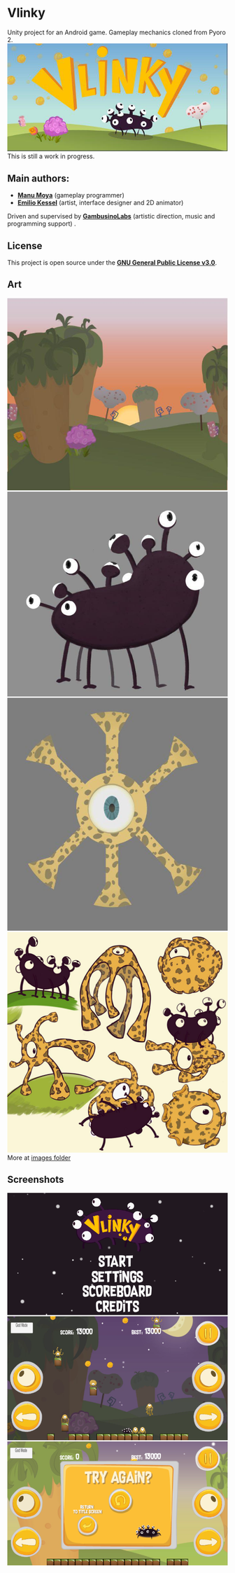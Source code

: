 # Vlinky
Unity project for an Android game. Gameplay mechanics cloned from Pyoro 2.
![Game banner](Images/banner-1.jpg)
This is still a work in progress.

## Main authors:
- **[Manu Moya](https://github.com/Moya1407)** (gameplay programmer)
- **[Emilio Kessel](https://www.instagram.com/ekesselm/)** (artist, interface designer and 2D animator)

Driven and supervised by **[GambusinoLabs](gambusinolabs.com)** (artistic direction, music and programming support) .

## License
This project is open source under the **[GNU General Public License v3.0](LICENSE)**.

## Art
![Background landscape](Images/background-2.jpg)
![Vlinky character](Images/vlinky.jpg)
![Din character](Images/din.jpg)
![Characters Both](Images/characters.jpg)
More at [images folder](Images/)


## Screenshots
![Screenshot title](Images/screenshot-0.png)
![Screenshot gameplay](Images/screenshot-1.png)
![Screenshot death](Images/screenshot-2.png)
